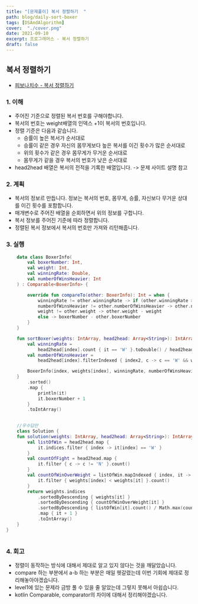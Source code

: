 ```yaml
---
title: "[문제풀이] 복서 정렬하기  "
path: blog/daily-sort-boxer
tags: [DSAndAlgorithm]
cover:  "./cover.png"
date: 2021-09-10
excerpt: 프로그래머스 - 복서 정렬하기
draft: false
---
```



## 복서 정렬하기 
* [피보나치수  - 복서 정렬하기](https://programmers.co.kr/learn/courses/30/lessons/85002)


### 1. 이해 
- 주어진 기준으로 정렬된 복서 번호를 구해야합니다. 
- 복서의 번호는 weight배열의 인덱스 +1이 복서의 번호입니다.
- 정렬 기준은 다음과 같습니다.
    - 승률이 높은 복서가 순서대로 
    - 승률이 같은 경우 자신의 몸무게보다 높은 복서를 이긴 횟수가 많은 순서대로 
    - 위의 횟수가 같은 경우 몸무게가 무거운 순서대로 
    - 몸무게가 같을 경우 복서의 번호가 낮은 순서대로 
- head2head 배열은 복서의 전적을 기록한 배열입니다. -> 문제 사이트 설명 참고 


### 2. 계획

- 복서의 정보르 만듭니다. 정보는 복서의 번호, 몸무게, 승률, 자신보다 무거운 상대를 이긴 횟수를 포함합니다. 
- 매개변수로 주어진 배열을 순회하면서 위의 정보를 구합니다. 
- 복서 정보를 주어진 기준에 따라 정렬합니다. 
- 정렬된 복서 정보에서 복서의 번호만 가져와 리턴해줍니다. 

### 3. 실행
```kotlin
    data class BoxerInfo(
        val boxerNumber: Int,
        val weight: Int,
        val winningRate: Double,
        val numberOfWinsHeavier: Int
    ) : Comparable<BoxerInfo> {

        override fun compareTo(other: BoxerInfo): Int = when {
            winningRate != other.winningRate -> if (other.winningRate > winningRate) 1 else -1
            numberOfWinsHeavier != other.numberOfWinsHeavier -> other.numberOfWinsHeavier - numberOfWinsHeavier
            weight != other.weight -> other.weight - weight
            else -> boxerNumber - other.boxerNumber
        }
    }

    fun sortBoxer(weights: IntArray, head2head: Array<String>): IntArray = Array(weights.size) { index ->
        val winningRate =
            head2head[index].count { it == 'W' }.toDouble() / head2head[index].count { it == 'W' || it == 'N' }
        val numberOfWinsHeavier =
            head2head[index].filterIndexed { index2, c -> c == 'W' && weights[index2] > weights[index] }.count()

        BoxerInfo(index, weights[index], winningRate, numberOfWinsHeavier)
    }
        .sorted()
        .map {
            println(it)
            it.boxerNumber + 1
        }
        .toIntArray()

        
    //우수답안 
    class Solution {
    fun solution(weights: IntArray, head2head: Array<String>): IntArray {
        val listOfWin = head2head.map {
            it.indices.filter { index -> it[index] == 'W' }
        }
        val countOfFight = head2head.map {
            it.filter { c -> c != 'N' }.count()
        }
        val countOfWinOverWeight = listOfWin.mapIndexed { index, it ->
            it.filter { weights[index] < weights[it] }.count()
        }
        return weights.indices
            .sortedByDescending { weights[it] }
            .sortedByDescending { countOfWinOverWeight[it] }
            .sortedByDescending { listOfWin[it].count() / Math.max(countOfFight[it], 1).toDouble() }
            .map { it + 1 }
            .toIntArray()
    }
}



```

### 4. 회고 

* 정렬이 동작하는 방식에 대해서 제대로 알고 있지 않다는 것을 깨달았습니다. 
* compare 하는 부분에서 a-b 하는 부분은 매일 헷갈렸는데 이번 기회에 제대로 정리해놓아야겠습니다.
* level1에 있는 문제라 금방 풀 수 있을 줄 알았는데 그렇지 못해서 아쉽습니다. 
* kotlin Comparable<T>, comparator<T>의 차이에 대해서 정리해야겠습니다.

